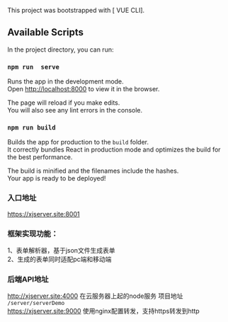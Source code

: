 This project was bootstrapped with [ VUE CLI].

## Available Scripts

In the project directory, you can run:

### `npm run  serve`

Runs the app in the development mode.<br />
Open [http://localhost:8000](http://localhost:8000) to view it in the browser.

The page will reload if you make edits.<br />
You will also see any lint errors in the console.

### `npm run build`

Builds the app for production to the `build` folder.<br />
It correctly bundles React in production mode and optimizes the build for the best performance.

The build is minified and the filenames include the hashes.<br />
Your app is ready to be deployed!


### 入口地址
https://xjserver.site:8001


### 框架实现功能：
1、表单解析器，基于json文件生成表单<br/>
2、生成的表单同时适配pc端和移动端<br/>

### 后端API地址
http://xjserver.site:4000   在云服务器上起的node服务 项目地址 `/server/serverDemo`<br/>
https://xjserver.site:9000  使用nginx配置转发，支持https转发到http






